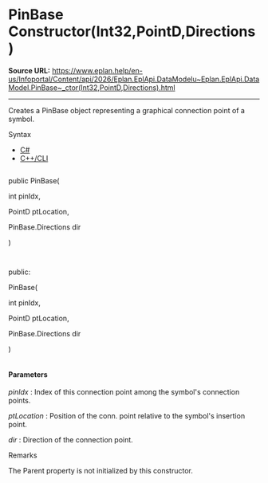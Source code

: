# PinBase Constructor(Int32,PointD,Directions)

**Source URL:** https://www.eplan.help/en-us/Infoportal/Content/api/2026/Eplan.EplApi.DataModelu~Eplan.EplApi.DataModel.PinBase~_ctor(Int32,PointD,Directions).html

---

Creates a PinBase object representing a graphical connection point of a symbol.

Syntax

- [C#](#i-syntax-CS)
- [C++/CLI](#i-syntax-CPP2005)

```
```
public PinBase( 

   int pinIdx,

   PointD ptLocation,

   PinBase.Directions dir

)
```
```

```
```
public:

PinBase( 

   int pinIdx,

   PointD ptLocation,

   PinBase.Directions dir

)
```
```

#### Parameters

*pinIdx*
:   Index of this connection point among the symbol's connection points.

*ptLocation*
:   Position of the conn. point relative to the symbol's insertion point.

*dir*
:   Direction of the connection point.

Remarks

The Parent property is not initialized by this constructor.
